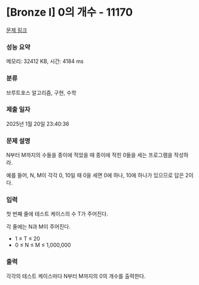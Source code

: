 # [Bronze I] 0의 개수 - 11170 

[문제 링크](https://www.acmicpc.net/problem/11170) 

### 성능 요약

메모리: 32412 KB, 시간: 4184 ms

### 분류

브루트포스 알고리즘, 구현, 수학

### 제출 일자

2025년 1월 20일 23:40:36

### 문제 설명

<p>N부터 M까지의 수들을 종이에 적었을 때 종이에 적힌 0들을 세는 프로그램을 작성하라.</p>

<p>예를 들어, N, M이 각각 0, 10일 때 0을 세면 0에 하나, 10에 하나가 있으므로 답은 2이다.</p>

### 입력 

 <p>첫 번째 줄에 테스트 케이스의 수 T가 주어진다.</p>

<p>각 줄에는 N과 M이 주어진다.</p>

<ul>
	<li>1 ≤ T ≤ 20</li>
	<li>0 ≤ N ≤ M ≤ 1,000,000</li>
</ul>

### 출력 

 <p>각각의 테스트 케이스마다 N부터 M까지의 0의 개수를 출력한다.</p>

